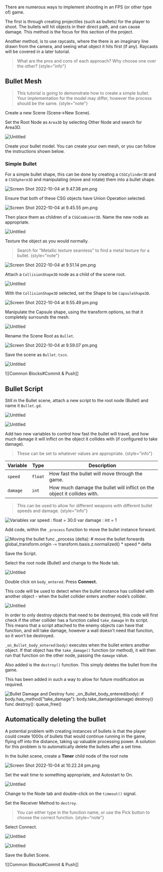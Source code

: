 There are numerous ways to implement shooting in an FPS (or other type of) game. 

The first is through creating projectiles (such as bullets) for the player to shoot. The bullets will hit objects in their direct path, and can cause damage. This method is the focus for this section of the project.

Another method, is to use <tooltip term="raycast">raycasts</tooltip>, where the there is an imaginary line drawn from the camera, and seeing what object it hits first (if any). Raycasts will be covered in a later tutorial.

> What are the pros and cons of each approach? Why choose one over the other?
{style="info"}

## Bullet Mesh

> This tutorial is going to demonstrate how to create a simple bullet. Your implementation for the model may differ, however the process should be the same.
{style="note"}

Create a new Scene (Scene→New Scene).

Set the Root Node as `Area3D` by selecting Other Node and search for Area3D.

![Untitled](bullet-RootNode.png)

Create your bullet model. You can create your own mesh, or you can follow the instructions shown below.

### Simple Bullet

For a simple bullet shape, this can be done by creating a `CSGCylinder3D` and a `CSGSphere3D` and manipulating (move and rotate) them into a bullet shape.

![Screen Shot 2022-10-04 at 9.47.38 pm.png](bullet-PositionNodes.png)

Ensure that both of these CSG objects have Union Operation selected.

![Screen Shot 2022-10-04 at 9.45.55 pm.png](bullet-UnionOperation.png)

Then place them as children of a `CSGCombiner3D`. Name the new node as appropriate.

![Untitled](bullet-Combiner.png)

Texture the object as you would normally.

> Search for "Metallic texture seamless" to find a metal texture for a bullet.
{style="note"}

![Screen Shot 2022-10-04 at 9.51.14 pm.png](bullet-Textured.png)

Attach a `CollisionShape3D` node as a child of the scene root.

![Untitled](bullet-CollisionShape3D.png)

With the `CollisionShape3D` selected, set the Shape to be `CapsuleShape3D`.

![Screen Shot 2022-10-04 at 9.55.49 pm.png](bullet-SetCollisionShape.png)

Manipulate the Capsule shape, using the transform options, so that it completely surrounds the mesh.

![Untitled](bullet-ManipulateCapsule.png)

Rename the Scene Root as `Bullet`.

![Screen Shot 2022-10-04 at 9.59.07 pm.png](bullet-RenameRoot.png)

Save the scene as `Bullet.tscn`.

![Untitled](bullet-SaveScene.png)

![[Common Blocks#Commit & Push]]

## Bullet Script

Still in the Bullet scene, attach a new script to the root node (Bullet) and name it `Bullet.gd`.

![Untitled](bullet-AttachScript1.png)

![Untitled](bullet-AttachScript2.png)

Add two new variables to control how fast the bullet will travel, and how much damage it will inflict on the object it collides with (if configured to take damage). 

> These can be set to whatever values are appropriate.
{style="info"}

| Variable | Type    | Description                                                             |
|----------|---------|-------------------------------------------------------------------------|
| `speed`  | `float` | How fast the bullet will move through the game.                         |
| `damage` | `int`   | How much damage the bullet will inflict on the object it collides with. |


> This can be used to allow for different weapons with different bullet speeds and damage.
{style="info"}

<tabs>
<tab title="Screenshot">
<img src="bullet-Variables.png" alt="Variables"/>
</tab>
<tab title="Code">
<code-block>
var speed : float = 30.0
var damage : int = 1
</code-block>
</tab>
</tabs>


Add code, within the `_process` function to move the bullet instance forward. 

<tabs>
<tab title="Screenshot">
<img src="bullet-ScriptMoveBullet.png" alt="Moving the bullet" />
</tab>
<tab title="Code">
<code-block>
func _process (delta):
    # move the bullet forwards
    global_transform.origin -= transform.basis.z.normalized() * speed * delta
</code-block>
</tab>
</tabs>

Save the Script.

Select the root node (Bullet) and change to the Node tab. 

![Untitled](bullet-ChangeToNode.png)

Double click on `body_entered`. Press **Connect.**

This code will be used to detect when the bullet instance has collided with another object - when the bullet collider enters another node’s collider.

![Untitled](bullet-Signal.png)

In order to only destroy objects that need to be destroyed, this code will first check if the other collider has a function called `take_damage` in its script. This means that a script attached to the enemy objects can have that function, and will take damage, however a wall doesn't need that function, so it won’t be destroyed.

 `_on_Bullet_body_entered(body)` executes when the bullet enters another object. If that object has the `take_damage()` function (or method), it will then run that function on the other node, passing the `damage` value.

Also added is the `destroy()` function. This simply deletes the bullet from the game.

This has been added in such a way to allow for future modification as required.

<tabs>
<tab title="Screenshot">
<img src="bullet-ScriptDamageDestroy.png" alt="Bullet Damage and Destroy" />
</tab>
<tab title="Code">
<code-block>
func _on_Bullet_body_entered(body):
    if body.has_method("take_damage"):
        body.take_damage(damage)
        destroy()
func destroy():
    queue_free()
</code-block>
</tab>
</tabs>


## Automatically deleting the bullet

A potential problem with creating instances of bullets is that the player could create 1000s of bullets that would continue running in the game, flying off into the distance, taking up valuable processing power. A solution for this problem is to automatically delete the bullets after a set time.

In the bullet scene, create a **Timer** child node of the root note

![Screen Shot 2022-10-04 at 10.22.24 pm.png](bullet-CreateTimerNode.png)

Set the wait time to something appropriate, and Autostart to On.

![Untitled](bullet-TimerSettings.png)

Change to the Node tab and double-click on the `timeout()` signal. 

Set the Receiver Method to `destroy`.

> You can either type in the function name, or use the Pick button to choose the correct function.
{style="note"}

Select Connect.

![Untitled](bullet-TimerSignal.png)

![Untitled](bullet-TimerSignalConnect.png)

Save the Bullet Scene.

![[Common Blocks#Commit & Push]]